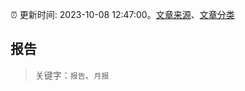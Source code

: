 :alarm_clock: 更新时间: 2023-10-08 12:47:00。[文章来源](/README.md)、[文章分类](/TAGS.md)

## 报告


> 关键字：`报告`、`月报`



